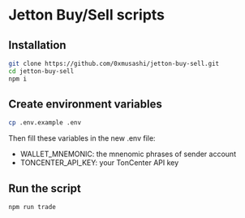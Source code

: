 # Jetton Buy/Sell scripts

## Installation

```bash
git clone https://github.com/0xmusashi/jetton-buy-sell.git
cd jetton-buy-sell
npm i
```

## Create environment variables

```bash
cp .env.example .env
```

Then fill these variables in the new .env file:
- WALLET_MNEMONIC: the mnenomic phrases of sender account
- TONCENTER_API_KEY: your TonCenter API key

## Run the script

```bash
npm run trade
```